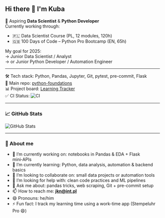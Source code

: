 ## Hi there 👋 I'm Kuba

🎯 Aspiring **Data Scientist** & **Python Developer**  
Currently working through:
- 🇵🇱 Data Scientist Course (PL, 12 modules, 120h)
- 🇬🇧 100 Days of Code – Python Pro Bootcamp (EN, 65h)

My goal for 2025:  
→ Junior Data Scientist / Analyst  
→ or Junior Python Developer / Automation Engineer

---

🛠️ Tech stack: Python, Pandas, Jupyter, Git, pytest, pre-commit, Flask  
📁 Main repo: [python-foundations](https://github.com/Qbaniew/python-foundations)  
📊 Project board: [Learning Tracker](https://github.com/users/Qbaniew/projects)  
✅ CI Status: ![CI](https://github.com/Qbaniew/python-foundations/actions/workflows/ci.yml/badge.svg)

---

### 📈 GitHub Stats

![GitHub Stats](https://github-readme-stats.vercel.app/api?username=Qbaniew&show_icons=true&theme=default&count_private=true)

---

### 🧠 About me

- 🔭 I’m currently working on: notebooks in Pandas & EDA + Flask mini‑APIs  
- 🌱 I’m currently learning: Python, data analysis, automation & backend basics  
- 👯 I’m looking to collaborate on: small data projects or automation tools  
- 🤔 I’m looking for help with: clean code practices and ML pipelines  
- 💬 Ask me about: pandas tricks, web scraping, Git + pre-commit setup  
- 📫 How to reach me: **jkn@int.pl**  
- 😄 Pronouns: he/him  
- ⚡ Fun fact: I track my learning time using a work-time app (Stempeluhr Pro 😄)
